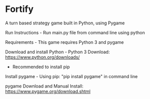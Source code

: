 # Fortify
A turn based strategy game built in Python, using Pygame

Run Instructions - 
Run  main.py file from command line using python

Requirements - 
This game requires Python 3 and pygame

Download and install Python - 
Python 3 Download: https://www.python.org/downloads/
- Recommended to install pip

Install pygame - 
Using pip: "pip install pygame" in command line

pygame Download and Manual Install: https://www.pygame.org/download.shtml
